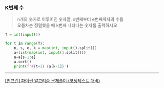 ### K번째 수

> n개의 숫자로 이루어진 숫자열, s번째부터 e번째까지의 수를     
> 오름차순 정렬했을 때 k번째 나타나는 숫자를 출력하시오

```python
T = int(input())

for t in range(T):
    n, s, e, k = map(int, input().split())
    a=list(map(int, input().split()))
    a=a[s-1:e]
    a.sort()
    print(f'#{t+1} {a[k-1]}')
```

___
[[인프런] 파이썬 알고리즘 문제풀이 (코딩테스트 대비)](https://www.inflearn.com/course/%ED%8C%8C%EC%9D%B4%EC%8D%AC-%EC%95%8C%EA%B3%A0%EB%A6%AC%EC%A6%98-%EB%AC%B8%EC%A0%9C%ED%92%80%EC%9D%B4-%EC%BD%94%EB%94%A9%ED%85%8C%EC%8A%A4%ED%8A%B8#)

